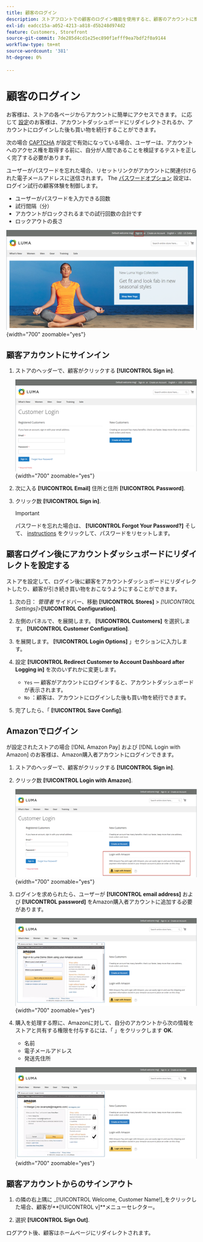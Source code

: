 ```yaml
---
title: 顧客のログイン
description: ストアフロントでの顧客のログイン機能を使用すると、顧客のアカウントに簡単にアクセスできます。
exl-id: eadcc15a-a052-4213-a818-d5b248d974d2
feature: Customers, Storefront
source-git-commit: 7de285d4cd1e25ec890f1efff9ea7bdf2f0a9144
workflow-type: tm+mt
source-wordcount: '381'
ht-degree: 0%

---
```


# 顧客のログイン

お客様は、ストアの各ページからアカウントに簡単にアクセスできます。 に応じて [設定](../customers/account-options-new.md)のお客様は、アカウントダッシュボードにリダイレクトされるか、アカウントにログインした後も買い物を続行することができます。

次の場合 [CAPTCHA](../systems/security-captcha.md) が設定で有効になっている場合、ユーザーは、アカウントへのアクセス権を取得する前に、自分が人間であることを検証するテストを正しく完了する必要があります。

ユーザーがパスワードを忘れた場合、リセットリンクがアカウントに関連付けられた電子メールアドレスに送信されます。 The [パスワードオプション](../customers/password-options.md) 設定は、ログイン試行の顧客体験を制御します。

- ユーザーがパスワードを入力できる回数
- 試行間隔（分）
- アカウントがロックされるまでの試行回数の合計です
- ロックアウトの長さ

![ストアフロントヘッダーのログインリンク](assets/storefront-sign-in-create-account.png){width="700" zoomable="yes"}

## 顧客アカウントにサインイン

1. ストアのヘッダーで、顧客がクリックする **[!UICONTROL Sign in]**.

   ![顧客ログイン](assets/login.png){width="700" zoomable="yes"}

1. 次に入る **[!UICONTROL Email]** 住所と住所 **[!UICONTROL Password]**.

1. クリック数 **[!UICONTROL Sign in]**.

   >[!IMPORTANT]
   >
   >パスワードを忘れた場合は、 **[!UICONTROL Forgot Your Password?]** そして、 [instructions](../customers/password-reset.md) をクリックして、パスワードをリセットします。

## 顧客ログイン後にアカウントダッシュボードにリダイレクトを設定する

ストアを設定して、ログイン後に顧客をアカウントダッシュボードにリダイレクトしたり、顧客が引き続き買い物をおこなうようにすることができます。

1. 次の日： _管理者_ サイドバー、移動 **[!UICONTROL Stores]** > _[!UICONTROL Settings]_>**[!UICONTROL Configuration]**.

1. 左側のパネルで、を展開します。 **[!UICONTROL Customers]** を選択します。 **[!UICONTROL Customer Configuration]**.

1. を展開します。 **[!UICONTROL Login Options]** 」セクションに入力します。

1. 設定 **[!UICONTROL Redirect Customer to Account Dashboard after Logging in]** を次のいずれかに変更します。

   - `Yes`  — 顧客がアカウントにログインすると、アカウントダッシュボードが表示されます。
   - `No` ：顧客は、アカウントにログインした後も買い物を続行できます。

1. 完了したら、「 **[!UICONTROL Save Config]**.

## Amazonでログイン

が設定されたストアの場合 [!DNL Amazon Pay] および [!DNL Login with Amazon] のお客様は、Amazon購入者アカウントにログインできます。

1. ストアのヘッダーで、顧客がクリックする **[!UICONTROL Sign in]**.

1. クリック数 **[!UICONTROL Login with Amazon]**.

   ![Amazonでログイン](assets/amazon-pay.png){width="700" zoomable="yes"}

1. ログインを求められたら、ユーザーが **[!UICONTROL email address]** および **[!UICONTROL password]** をAmazon購入者アカウントに追加する必要があります。

   ![Amazon資格情報の入力](assets/amazon-popup1.png){width="700" zoomable="yes"}

1. 購入を処理する際に、Amazonに対して、自分のアカウントから次の情報をストアと共有する権限を付与するには、「 」をクリックします **OK**.

   - 名前
   - 電子メールアドレス
   - 発送先住所

   ![データを共有する権限を付与する](assets/amazon-popup2.png){width="700" zoomable="yes"}

## 顧客アカウントからのサインアウト

1. の隣の右上隅に  _[!UICONTROL Welcome, Customer Name!]_をクリックした場合、顧客が&#x200B;**[!UICONTROL v]**メニューセレクター。

1. 選択 **[!UICONTROL Sign Out]**.

ログアウト後、顧客はホームページにリダイレクトされます。
